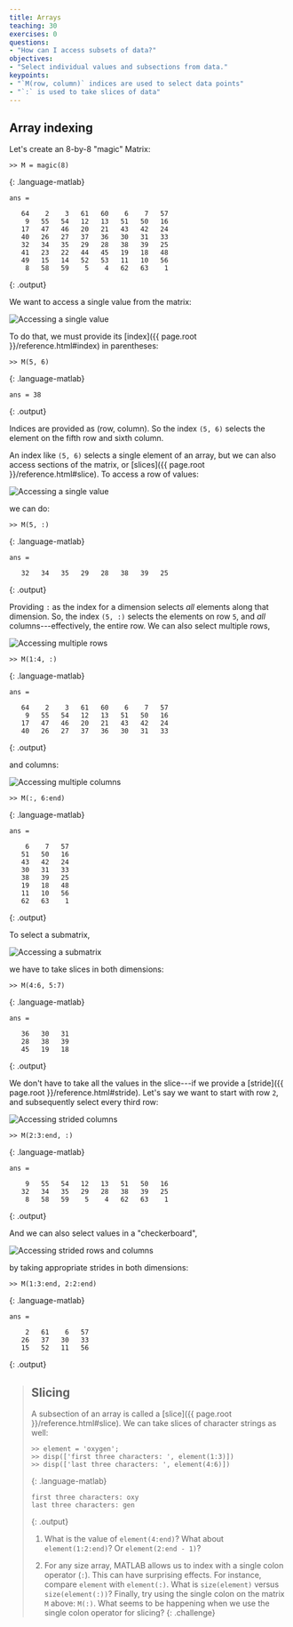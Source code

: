 ```yaml
---
title: Arrays
teaching: 30
exercises: 0
questions:
- "How can I access subsets of data?"
objectives:
- "Select individual values and subsections from data."
keypoints:
- "`M(row, column)` indices are used to select data points"
- "`:` is used to take slices of data"
---
```


## Array indexing
Let's create an 8-by-8 "magic" Matrix:

~~~
>> M = magic(8)
~~~
{: .language-matlab}

~~~
ans =

   64    2    3   61   60    6    7   57
    9   55   54   12   13   51   50   16
   17   47   46   20   21   43   42   24
   40   26   27   37   36   30   31   33
   32   34   35   29   28   38   39   25
   41   23   22   44   45   19   18   48
   49   15   14   52   53   11   10   56
    8   58   59    5    4   62   63    1
~~~
{: .output}

We want to access a single value from the matrix:

![Accessing a single value](../fig/matrix-single-element.svg)

To do that, we must provide
its [index]({{ page.root }}/reference.html#index) in parentheses:

~~~
>> M(5, 6)
~~~
{: .language-matlab}

~~~
ans = 38
~~~
{: .output}

Indices are provided as (row, column). So the index `(5, 6)` selects the element
on the fifth row and sixth column.

An index like `(5, 6)` selects a single element of
an array, but we can also access sections of the matrix, or [slices]({{ page.root }}/reference.html#slice).
To access a row of values:

![Accessing a single value](../fig/matrix-row.svg)

we can do:

~~~
>> M(5, :)
~~~
{: .language-matlab}

~~~
ans =

   32   34   35   29   28   38   39   25

~~~
{: .output}

Providing `:` as the index for a dimension selects *all* elements
along that dimension.
So, the index `(5, :)` selects
the elements on row `5`, and *all* columns---effectively, the entire row.
We can also
select multiple rows,

![Accessing multiple rows](../fig/matrix-multi-rows.svg)

~~~
>> M(1:4, :)
~~~
{: .language-matlab}

~~~
ans =

   64    2    3   61   60    6    7   57
    9   55   54   12   13   51   50   16
   17   47   46   20   21   43   42   24
   40   26   27   37   36   30   31   33
~~~
{: .output}

and columns:

![Accessing multiple columns](../fig/matrix-multi-cols.svg)

~~~
>> M(:, 6:end)
~~~
{: .language-matlab}

~~~
ans =

    6    7   57
   51   50   16
   43   42   24
   30   31   33
   38   39   25
   19   18   48
   11   10   56
   62   63    1
~~~
{: .output}

To select a submatrix,

![Accessing a submatrix](../fig/matrix-submatrix.svg)

we have to take slices in both dimensions:

~~~
>> M(4:6, 5:7)
~~~
{: .language-matlab}

~~~
ans =

   36   30   31
   28   38   39
   45   19   18

~~~
{: .output}

We don't have to take all the values in the slice---if we provide
a [stride]({{ page.root }}/reference.html#stride). Let's say we want to start with row `2`,
and subsequently select every third row:

![Accessing strided columns](../fig/matrix-strided-rows.svg)

~~~
>> M(2:3:end, :)
~~~
{: .language-matlab}

~~~
ans =

    9   55   54   12   13   51   50   16
   32   34   35   29   28   38   39   25
    8   58   59    5    4   62   63    1
~~~
{: .output}

And we can also select values in a "checkerboard",

![Accessing strided rows and columns](../fig/matrix-strided-rowncols.svg)

by taking appropriate strides in both dimensions:

~~~
>> M(1:3:end, 2:2:end)
~~~
{: .language-matlab}

~~~
ans =

    2   61    6   57
   26   37   30   33
   15   52   11   56
~~~
{: .output}

> ## Slicing
>
> A subsection of an array is called a [slice]({{ page.root }}/reference.html#slice). We can take slices of character strings as well:
>
> ~~~
> >> element = 'oxygen';
> >> disp(['first three characters: ', element(1:3)])
> >> disp(['last three characters: ', element(4:6)])
> ~~~
> {: .language-matlab}
>
> ~~~
> first three characters: oxy
> last three characters: gen
> ~~~
> {: .output}
>
> 1. What is the value of `element(4:end)`? What about `element(1:2:end)`? Or `element(2:end - 1)`?
>
> 2. For any size array, MATLAB allows us to index with a single colon operator (`:`).
>    This can have surprising effects.
>    For instance, compare `element` with `element(:)`. What is `size(element)` versus `size(element(:))`?
>    Finally,
>    try using the single colon on the matrix `M` above: `M(:)`.
>    What seems to be happening when we use the single colon operator for slicing?
{: .challenge}

